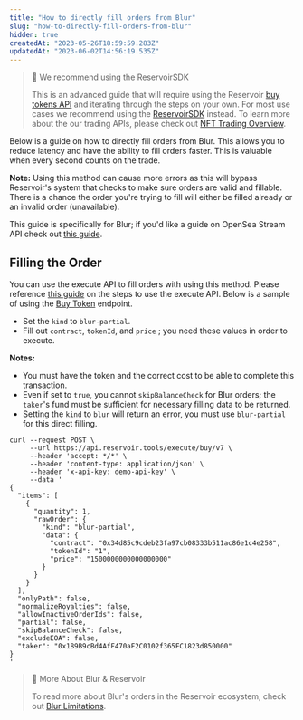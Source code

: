 ```yaml
---
title: "How to directly fill orders from Blur"
slug: "how-to-directly-fill-orders-from-blur"
hidden: true
createdAt: "2023-05-26T18:59:59.283Z"
updatedAt: "2023-06-02T14:56:19.535Z"
---
```

> 🚧 We recommend using the ReservoirSDK
> 
> This is an advanced guide that will require using the Reservoir [buy tokens API](ref:postexecutebuyv7) and iterating through the steps on your own. For most use cases we recommend using the [ReservoirSDK](https://docs.reservoir.tools/reference/reservoir-sdk-jstsnode) instead. To learn more about the our trading APIs, please check out [NFT Trading Overview](ref:creating-and-filling-orders).

Below is a guide on how to directly fill orders from Blur. This allows you to reduce latency and have the ability to fill orders faster. This is valuable when every second counts on the trade. 

**Note:** Using this method can cause more errors as this will bypass Reservoir's system that checks to make sure orders are valid and fillable. There is a chance the order you're trying to fill will either be filled already or an invalid order (unavailable).

This guide is specifically for Blur; if you'd like a guide on OpenSea Stream API check out [this guide](doc:how-to-fill-orders-with-opensea-stream-api).

## Filling the Order

You can use the execute API to fill orders with using this method. Please reference [this guide](ref:creating-and-filling-orders#step-execution-using-the-api) on the steps to use the execute API. Below is a sample of using the [Buy Token](ref:postexecutebuyv7) endpoint.

- Set the `kind` to `blur-partial`. 
- Fill out `contract`, `tokenId`, and `price` ; you need these values in order to execute.

**Notes:**

- You must have the token and the correct cost to be able to complete this transaction.
- Even if set to `true`, you cannot `skipBalanceCheck` for Blur orders; the `taker`'s fund must be sufficient for necessary filling data to be returned. 
- Setting the `kind` to `blur` will return an error, you must use `blur-partial` for this direct filling.

```curl
curl --request POST \
     --url https://api.reservoir.tools/execute/buy/v7 \
     --header 'accept: */*' \
     --header 'content-type: application/json' \
     --header 'x-api-key: demo-api-key' \
     --data '
{
  "items": [
    {
      "quantity": 1,
      "rawOrder": {
        "kind": "blur-partial",
        "data": {
          "contract": "0x34d85c9cdeb23fa97cb08333b511ac86e1c4e258",
          "tokenId": "1",
          "price": "1500000000000000000"
        }
      }
    }
  ],
  "onlyPath": false,
  "normalizeRoyalties": false,
  "allowInactiveOrderIds": false,
  "partial": false,
  "skipBalanceCheck": false,
  "excludeEOA": false,
  "taker": "0x189B9cBd4AfF470aF2C0102f365FC1823d850000"
}
'
```

> 📘 More About Blur & Reservoir
> 
> To read more about Blur's orders in the Reservoir ecosystem, check out [Blur Limitations](doc:blur-limitations).